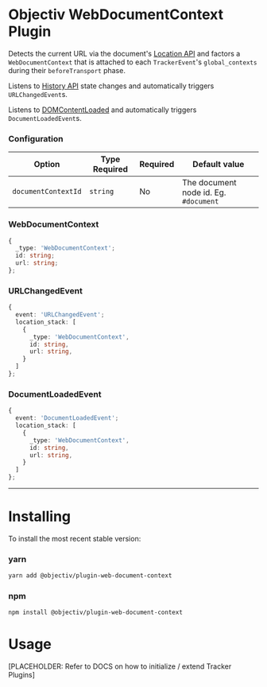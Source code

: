 # Objectiv WebDocumentContext Plugin
Detects the current URL via the document's [Location API](https://developer.mozilla.org/en-US/docs/Web/API/Location/href) and factors a `WebDocumentContext` that is attached to each `TrackerEvent`'s `global_contexts` during their `beforeTransport` phase.

Listens to [History API](https://developer.mozilla.org/en-US/docs/Web/API/History_API) state changes and automatically triggers `URLChangedEvent`s.

Listens to [DOMContentLoaded](https://developer.mozilla.org/en-US/docs/Web/API/Window/DOMContentLoaded_event) and automatically triggers `DocumentLoadedEvent`s.

### Configuration

| Option              | Type Required | Required | Default value                         |
| ------------------- | ------------- | -------- | ------------------------------------- |
| `documentContextId` | `string`      | No       | The document node id. Eg. `#document` |

### WebDocumentContext

```typescript
{
  _type: 'WebDocumentContext';
  id: string;
  url: string; 
};
```

### URLChangedEvent

```typescript
{
  event: 'URLChangedEvent';
  location_stack: [
    {
      _type: 'WebDocumentContext',
      id: string,
      url: string,
    }   
  ]
};
```

### DocumentLoadedEvent

```typescript
{
  event: 'DocumentLoadedEvent';
  location_stack: [
    {
      _type: 'WebDocumentContext',
      id: string,
      url: string,
    }   
  ]
};
```

---
# Installing
To install the most recent stable version:

### yarn
```sh
yarn add @objectiv/plugin-web-document-context
```

### npm
```sh
npm install @objectiv/plugin-web-document-context
```

# Usage
[PLACEHOLDER: Refer to DOCS on how to initialize / extend Tracker Plugins]
